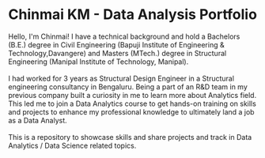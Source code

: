 # Chinmai KM - Data Analysis Portfolio 
Hello, I'm Chinmai! I have a technical background and hold a Bachelors (B.E.) degree in Civil Engineering (Bapuji Institute of Engineering & Technology,Davangere) and Masters (MTech.) degree in Structural Engineering (Manipal Institute of Technology, Manipal). 
<br>
<br>
I had worked for 3 years as Structural Design Engineer in a Structural engineering consultancy in Bengaluru. Being a part of an R&D team in my previous company built a curiosity in me to learn more about Analytics field. This led me to join a Data Analytics course to get hands-on training on skills and projects to enhance my professional knowledge to ultimately land a job as a Data Analyst.    
<br>
This is a repository to showcase skills and share projects and track in Data Analytics / Data Science related topics. 
